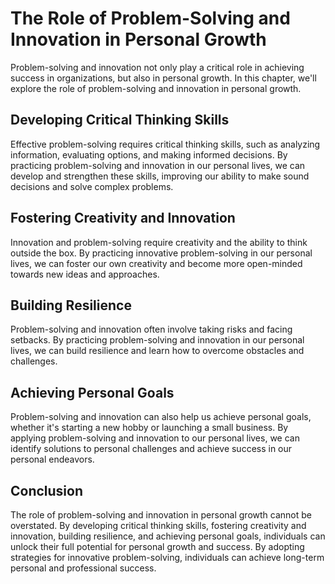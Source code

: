 The Role of Problem-Solving and Innovation in Personal Growth
=================================================================================================================

Problem-solving and innovation not only play a critical role in achieving success in organizations, but also in personal growth. In this chapter, we'll explore the role of problem-solving and innovation in personal growth.

Developing Critical Thinking Skills
-----------------------------------

Effective problem-solving requires critical thinking skills, such as analyzing information, evaluating options, and making informed decisions. By practicing problem-solving and innovation in our personal lives, we can develop and strengthen these skills, improving our ability to make sound decisions and solve complex problems.

Fostering Creativity and Innovation
-----------------------------------

Innovation and problem-solving require creativity and the ability to think outside the box. By practicing innovative problem-solving in our personal lives, we can foster our own creativity and become more open-minded towards new ideas and approaches.

Building Resilience
-------------------

Problem-solving and innovation often involve taking risks and facing setbacks. By practicing problem-solving and innovation in our personal lives, we can build resilience and learn how to overcome obstacles and challenges.

Achieving Personal Goals
------------------------

Problem-solving and innovation can also help us achieve personal goals, whether it's starting a new hobby or launching a small business. By applying problem-solving and innovation to our personal lives, we can identify solutions to personal challenges and achieve success in our personal endeavors.

Conclusion
----------

The role of problem-solving and innovation in personal growth cannot be overstated. By developing critical thinking skills, fostering creativity and innovation, building resilience, and achieving personal goals, individuals can unlock their full potential for personal growth and success. By adopting strategies for innovative problem-solving, individuals can achieve long-term personal and professional success.
